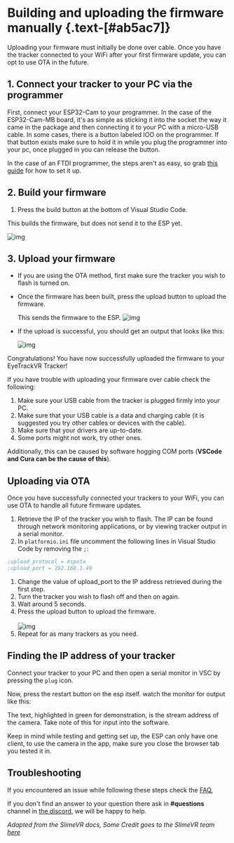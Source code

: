 <script setup>
import Alerts from '../../vue/alerts/Alerts.vue'
import ImageCard from '../../vue/images/ImageComponent.vue'
import { image_settings } from '../../static/image_settings'
import { alerts } from '../../static/alerts'
</script>

# Building and uploading the firmware manually {.text-[#ab5ac7]}

Uploading your firmware must initially be done over cable. Once you have the tracker connected to your WiFi after your first firmware update, you can opt to use OTA in the future.

## 1. Connect your tracker to your PC via the programmer

First, connect your ESP32-Cam to your programmer. In the case of the ESP32-Cam-MB board, it's as simple as sticking it into the socket the way it came in the package and then connecting it to your PC with a micro-USB cable. In some cases, there is a button labeled IOO on the programmer. If that button exists make sure to hold it in while you plug the programmer into your pc, once plugged in you can release the button.

In the case of an FTDI programmer, the steps aren't as easy, so grab [this guide](https://randomnerdtutorials.com/program-upload-code-esp32-cam/) for how to set it up.

## 2. Build your firmware

1. Press the build button at the bottom of Visual Studio Code.

  This builds the firmware, but does not send it to the ESP yet.

   ![img](https://i.imgur.com/EmSkhFp.png)

## 3. Upload your firmware

- If you are using the OTA method, first make sure the tracker you wish to flash is turned on.

- Once the firmware has been built, press the upload button to upload the firmware.

  This sends the firmware to the ESP.
  ![img](https://i.imgur.com/lI3PFVC.png)

<Alerts :options="alerts.upload_firmware_one">
    <template v-slot:content>
        <p>
           The MB board does the resetting for you. If you're using the FTDI programmer, follow the guide linked above (the one from randomnerdtutorials)
        </p>
    </template>
</Alerts>  

- If the upload is successful, you should get an output that looks like this:

  ![img](https://i.imgur.com/SDQcCr1.png)

Congratulations! You have now successfully uploaded the firmware to your EyeTrackVR Tracker!

If you have trouble with uploading your firmware over cable check the following:

1. Make sure your USB cable from the tracker is plugged firmly into your PC.
2. Make sure that your USB cable is a data and charging cable (it is suggested you try other cables or devices with the cable).
3. Make sure that your drivers are up-to-date.
4. Some ports might not work, try other ones.

Additionally, this can be caused by software hogging COM ports (**VSCode and Cura can be the cause of this**).

## Uploading via OTA

Once you have successfully connected your trackers to your WiFi, you can use OTA to handle all future firmware updates.

1. Retrieve the IP of the tracker you wish to flash. The IP can be found through network monitoring applications, or by viewing tracker output in a serial monitor.
2. In `platformio.ini` file uncomment the following lines in Visual Studio Code by removing the `;`:

```ini
;upload_protocol = espota
;upload_port = 192.168.1.49
```

1. Change the value of upload_port to the IP address retrieved during the first step.
1. Turn the tracker you wish to flash off and then on again.
1. Wait around 5 seconds.
1. Press the upload button to upload the firmware.<br>  
   ![img](https://i.imgur.com/lI3PFVC.png)
1. Repeat for as many trackers as you need.

## Finding the IP address of your tracker

Connect your tracker to your PC and then open a serial monitor in VSC by pressing the `plug`  icon.

<ImageCard :options="image_settings.upload_firmware_image_one" />

Now, press the restart button on the esp itself.
watch the monitor for output like this:

<ImageCard :options="image_settings.upload_firmware_image_two" />

The text, highlighted in green for demonstration, is the stream address of the camera. Take note of this for input into the software.

Keep in mind while testing and getting set up, the ESP can only have one client, to use the camera in the app, make sure you close the browser tab you tested it in.

## Troubleshooting

If you encountered an issue while following these steps check the [FAQ.](/misc/faq.html)

If you don't find an answer to your question there ask in **#questions** channel in [the discord](https://discord.gg/kkXYbVykZX), we will be happy to help.

*Adapted from the SlimeVR docs, Some Credit goes to the SlimeVR team [here](https://docs.slimevr.dev/firmware/setup-and-install.html)*
